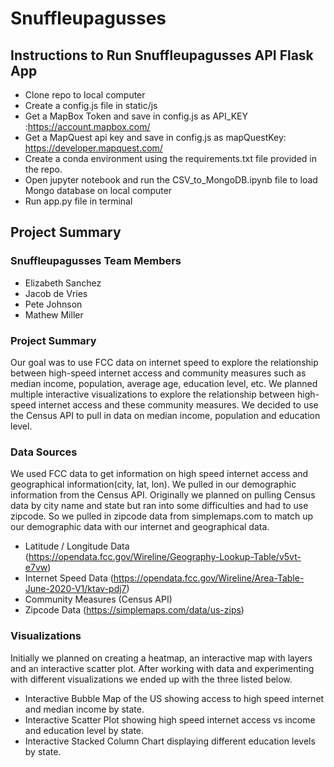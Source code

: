 # Snuffleupagusses

## Instructions to Run Snuffleupagusses API Flask App
- Clone repo to local computer
- Create a config.js file in static/js
- Get a MapBox Token and save in config.js as API_KEY :https://account.mapbox.com/
- Get a MapQuest api key and save in config.js as mapQuestKey: https://developer.mapquest.com/
- Create a conda environment using the requirements.txt file provided in the repo.
- Open jupyter notebook and run the CSV_to_MongoDB.ipynb file to load Mongo database on local computer
- Run app.py file in terminal

## Project Summary

### Snuffleupagusses Team Members
- Elizabeth Sanchez
- Jacob de Vries
- Pete Johnson
- Mathew Miller

### Project Summary
Our goal was to use FCC data on internet speed to explore the relationship between high-speed internet access and community measures such as median income, population, average age, education level, etc.
We planned multiple interactive visualizations to explore the relationship between high-speed internet access and these community measures.
We decided to use the Census API to pull in data on median income, population and education level.

### Data Sources
We used FCC data to get information on high speed internet access and geographical information(city, lat, lon).
We pulled in our demographic information from the Census API.
Originally we planned on pulling Census data by city name and state but ran into some difficulties and had to use zipcode. So we pulled in zipcode data from simplemaps.com to match up our demographic data with our internet and geographical data.

- Latitude / Longitude Data (https://opendata.fcc.gov/Wireline/Geography-Lookup-Table/v5vt-e7vw)
- Internet Speed Data (https://opendata.fcc.gov/Wireline/Area-Table-June-2020-V1/ktav-pdj7)
- Community Measures  (Census API)
- Zipcode Data (https://simplemaps.com/data/us-zips)

### Visualizations
Initially we planned on creating a heatmap, an interactive map with layers and an interactive scatter plot. After working with data and experimenting with different visualizations we ended up with the three listed below.

- Interactive Bubble Map of the US showing access to high speed internet and median income by state.
- Interactive Scatter Plot showing high speed internet access vs income and education level by state.
- Interactive Stacked Column Chart displaying different education levels by state.
